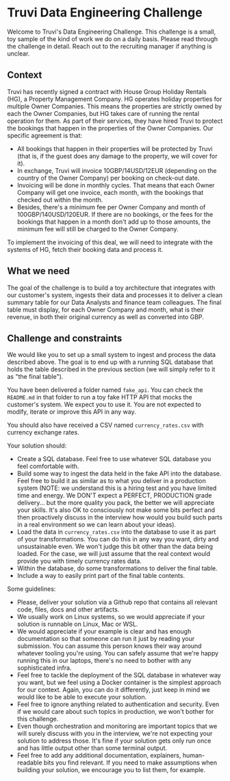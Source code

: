 # Truvi Data Engineering Challenge

Welcome to Truvi's Data Engineering Challenge. This challenge is a small, toy sample of the kind of work we do on a daily basis. Please read through the challenge in detail. Reach out to the recruiting manager if anything is unclear.

## Context

Truvi has recently signed a contract with House Group Holiday Rentals (HG), a Property Management Company. HG operates holiday properties for multiple Owner Companies. This means the properties are strictly owned by each the Owner Companies, but HG takes care of running the rental operation for them. As part of their services, they have hired Truvi to protect the bookings that happen in the properties of the Owner Companies. Our specific agreement is that:

- All bookings that happen in their properties will be protected by Truvi (that is, if the guest does any damage to the property, we will cover for it).
- In exchange, Truvi will invoice 10GBP/14USD/12EUR (depending on the country of the Owner Company) per booking on check-out date.
- Invoicing will be done in monthly cycles. That means that each Owner Company will get one invoice, each month, with the bookings that checked out within the month.
- Besides, there's a minimum fee per Owner Company and month of 100GBP/140USD/120EUR. If there are no bookings, or the fees for the bookings that happen in a month don't add up to those amounts, the minimum fee will still be charged to the Owner Company.

To implement the invoicing of this deal, we will need to integrate with the systems of HG, fetch their booking data and process it.

## What we need

The goal of the challenge is to build a toy architecture that integrates with our customer's system, ingests their data and processes it to deliver a clean summary table for our Data Analysts and finance team colleagues. The final table must display, for each Owner Company and month, what is their revenue, in both their original currency as well as converted into GBP.

## Challenge and constraints

We would like you to set up a small system to ingest and process the data described above. The goal is to end up with a running SQL database that holds the table described in the previous section (we will simply refer to it as "the final table").

You have been delivered a folder named `fake_api`. You can check the `README.md` in that folder to run a toy fake HTTP API that mocks the customer's system. We expect you to use it. You are not expected to modify, iterate or improve this API in any way.

You should also have received a CSV named `currency_rates.csv` with currency exchange rates.

Your solution should:

- Create a SQL database. Feel free to use whatever SQL database you feel comfortable with.
- Build some way to ingest the data held in the fake API into the database. Feel free to build it as similar as to what you deliver in a production system (NOTE: we understand this is a hiring test and you have limited time and energy. We DON'T expect a PERFECT, PRODUCTION grade delivery... but the more quality you pack, the better we will appreciate your skills. It's also OK to consciously not make some bits perfect and then proactively discuss in the interview how would you build such parts in a real environment so we can learn about your ideas).
- Load the data in `currency_rates.csv` into the database to use it as part of your transformations. You can do this in any way you want, dirty and unsustainable even. We won't judge this bit other than the data being loaded. For the case, we will just assume that the real context would provide you with timely currency rates data.
- Within the database, do some transformations to deliver the final table.
- Include a way to easily print part of the final table contents.

Some guidelines:

- Please, deliver your solution via a Github repo that contains all relevant code, files, docs and other artifacts.
- We usually work on Linux systems, so we would appreciate if your solution is runnable on Linux, Mac or WSL.
- We would appreciate if your example is clear and has enough documentation so that someone can run it just by reading your submission. You can assume this person knows their way around whatever tooling you're using. You can safely assume that we're happy running this in our laptops, there's no need to bother with any sophisticated infra.
- Feel free to tackle the deployment of the SQL database in whatever way you want, but we feel using a Docker container is the simplest approach for our context. Again, you can do it differently, just keep in mind we would like to be able to execute your solution.
- Feel free to ignore anything related to authentication and security. Even if we would care about such topics in production, we won't bother for this challenge.
- Even though orchestration and monitoring are important topics that we will surely discuss with you in the interview, we're not expecting your solution to address those. It's fine if your solution gets only run once and has little output other than some terminal output.
- Feel free to add any additional documentation, explainers, human-readable bits you find relevant. If you need to make assumptions when building your solution, we encourage you to list them, for example.
